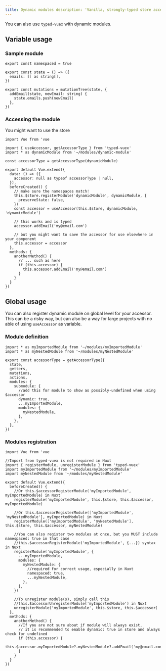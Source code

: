 ```yaml
---
title: Dynamic modules description: 'Vanilla, strongly-typed store accessor.'
---
```


You can also use `typed-vuex` with dynamic modules.

## Variable usage

### Sample module

```ts{}[modules/dynamic-module.ts]
export const namespaced = true

export const state = () => ({
  emails: [] as string[],
})

export const mutations = mutationTree(state, {
  addEmail(state, newEmail: string) {
    state.emails.push(newEmail)
  },
})
```

### Accessing the module

You might want to use the store

```ts{}[components/my-component.vue]
import Vue from 'vue

import { useAccessor, getAccessorType } from 'typed-vuex'
import * as dynamicModule from '~/modules/dynamic-module'

const accessorType = getAccessorType(dynamicModule)

export default Vue.extend({
  data: () => ({
    accessor: null as typeof accessorType | null,
  }),
  beforeCreated() {
    // make sure the namespaces match!
    this.$store.registerModule('dynamicModule', dynamicModule, {
      preserveState: false,
    })
    const accessor = useAccessor(this.$store, dynamicModule, 'dynamicModule')

    // this works and is typed
    accessor.addEmail('my@email.com')

    // but you might want to save the accessor for use elsewhere in your component
    this.accessor = accessor
  },
  methods: {
    anotherMethod() {
      // ... such as here
      if (this.accessor) {
        this.accessor.addEmail('my@email.com')
      }
    }
  }
})
```

## Global usage

You can also register dynamic module on global level for your accessor. This can be a risky way, but can also be a way
for large projects with no able of using `useAccessor` as variable.

### Module definition

```ts{}[store/index.ts]
import * as myImportedModule from '~/modules/myImportedModule'
import * as myNestedModule from '~/modules/myNestedModule'

export const accessorType = getAccessorType({
  state,
  getters,
  mutations,
  actions,
  modules: {
    submodule: {
      //add this for module to show as possibly-undefined when using $accessor
      dynamic: true,
      ...myImportedModule,
      modules: {
        myNestedModule,
      },
    },
  },
})
```

### Modules registration

```ts{}[components/my-component.vue]
import Vue from 'vue

//Import from typed-vuex is not required in Nuxt
import { registerModule, unregisterModule } from 'typed-vuex'
import myImportedModule from '~/modules/myImportedModule'
import myNestedModule from '~/modules/myNestedModule'

export default Vue.extend({
  beforeCreated() {
    //Or this.$accessorRegisterModule('myImportedModule', myImportedModule) in Nuxt
    registerModule('myImportedModule', this.$store, this.$accessor, myImportedModule)

    //Or this.$accessorRegisterModule(['myImportedModule', 'myNestedModule'], myImportedModule) in Nuxt
    registerModule(['myImportedModule', 'myNestedModule'], this.$store, this.$accessor, myNestedModule)
    
    //You can also register two modules at once, but you MUST include namespaced: true in that case
    //this.$accessorRegisterModule('myImportedModule', {...}) syntax in Nuxt
    registerModule('myImportedModule', {
      ...myImportedModule,
      modules: {
        myNestedModule: {
          //required for correct usage, especially in Nuxt
          namespaced: true,
          ...myNestedModule,
        },
      },
    })
    
    //To unregister module(s), simply call this
    //this.$accessorUnregisterModule('myImportedModule') in Nuxt
    unregisterModule('myImportedModule', this.$store, this.$accessor)
  },
  methods: {
    anotherMethod() {
      //If you are not sure about if module will always exist, 
      // it is recommended to enable dynamic: true in store and always check for undefined
      if (this.accessor) {
        this.$accessor.myImportedModule?.myNestedModule?.addEmail('my@email.com')
      }
    }
  }
})
```
